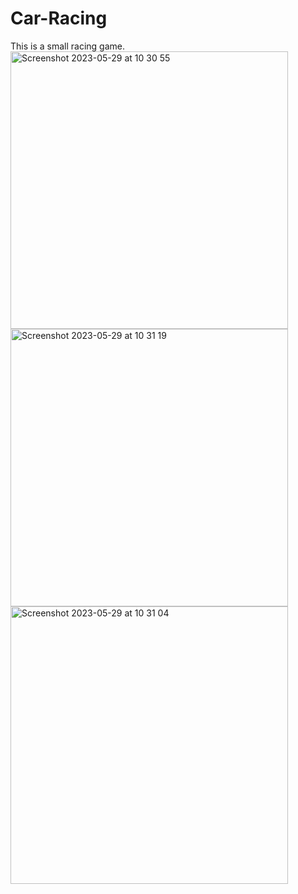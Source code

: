 # Car-Racing
This is a small racing game.
<img width="444" alt="Screenshot 2023-05-29 at 10 30 55" src="https://github.com/KossIOS/Car-Racing/assets/102085029/31729a5b-b8d8-4085-af2d-37591919f604">
<img width="444" alt="Screenshot 2023-05-29 at 10 31 19" src="https://github.com/KossIOS/Car-Racing/assets/102085029/0a8cfd10-fecc-4615-81f2-a73023215a40">
<img width="444" alt="Screenshot 2023-05-29 at 10 31 04" src="https://github.com/KossIOS/Car-Racing/assets/102085029/2ad34e86-f9a1-4ecc-9630-5f64f74e0267">

